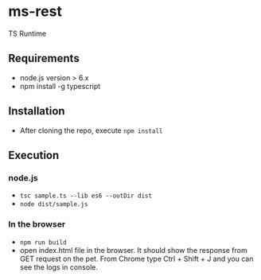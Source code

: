 # ms-rest
TS Runtime

## Requirements
- node.js version > 6.x
- npm install -g typescript

## Installation
- After cloning the repo, execute `npm install`

## Execution

### node.js
- `tsc sample.ts --lib es6 --outDir dist`
- `node dist/sample.js`

### In the browser
- `npm run build`
- open index.html file in the browser. It should show the response from GET request on the pet. From Chrome type Ctrl + Shift + J and you can see the logs in console.
